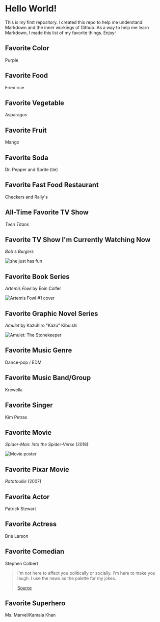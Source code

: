 # Hello World!

This is my first repository. I created this repo to help me understand Markdown and the inner workings of Github. As a way to help me learn Markdown, I made this list of my favorite things. Enjoy!

## Favorite Color

Purple

## Favorite Food

Fried rice

## Favorite Vegetable

Asparagus

## Favorite Fruit

Mango

## Favorite Soda

Dr. Pepper and Sprite (tie)

## Favorite Fast Food Restaurant

Checkers and Rally's

## All-Time Favorite TV Show

_Teen Titans_

## Favorite TV Show I'm Currently Watching Now

_Bob's Burgers_

![she just has fun](https://media.giphy.com/media/xTiN0PhcFcx1QcbOPS/giphy.gif)

## Favorite Book Series

_Artemis Fowl_ by Eoin Colfer

![Artemis Fowl #1 cover](https://vignette.wikia.nocookie.net/artemisfowl/images/3/37/Images-1.jpeg)

## Favorite Graphic Novel Series

_Amulet_ by Kazuhiro "Kazu" Kibuishi

![Amulet: The Stonekeeper](https://upload.wikimedia.org/wikipedia/en/5/5f/The_Stonekeeper.jpg)

## Favorite Music Genre

Dance-pop / EDM

## Favorite Music Band/Group

Krewella

## Favorite Singer

Kim Petras

## Favorite Movie

_Spider-Man: Into the Spider-Verse_ (2018)

![Movie poster](https://upload.wikimedia.org/wikipedia/en/b/b8/Spider-Man_Into_the_Spider-Verse_%282018_poster%29.png)

## Favorite Pixar Movie

_Ratatouille_ (2007)

## Favorite Actor

Patrick Stewart

## Favorite Actress

Brie Larson

## Favorite Comedian

Stephen Colbert

> I'm not here to affect you politically or socially. I'm here to make you laugh. I use the news as the palette for my jokes.
>
> [Source](https://www.nj.com/entertainment/tv/2009/10/stephen_colbert_interview_s_pe.html)

## Favorite Superhero

Ms. Marvel/Kamala Khan
